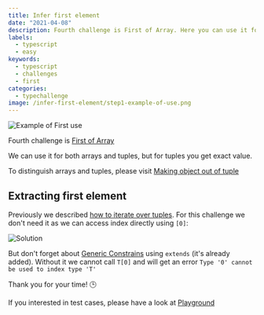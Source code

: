 ```yaml
---
title: Infer first element
date: "2021-04-08"
description: Fourth challenge is First of Array. Here you can use it for tuples and arrays. But for tuples you get exact value.
labels:
  - typescript
  - easy
keywords:
  - typescript
  - challenges
  - first
categories:
  - typechallenge
image: /infer-first-element/step1-example-of-use.png
---
```


![Example of First use](/infer-first-element/step1-example-of-use.png)

Fourth challenge is [First of Array](https://github.com/type-challenges/type-challenges/blob/master/questions/14-easy-first/README.md)

We can use it for both arrays and tuples, but for tuples you get exact value.

To distinguish arrays and tuples, please visit [Making object out of tuple](/2021-04-07-making-object-out-of-tuple/#an-array-or-a-tuple)

## Extracting first element

Previously we described [how to iterate over tuples](/2021-04-07-making-object-out-of-tuple/#iteration-over-tuple). For this challenge we don't need it as we can access index directly using `[0]`:

![Solution](/infer-first-element/step2-solution.png)

But don't forget about [Generic Constrains](https://www.typescriptlang.org/docs/handbook/2/generics.html#generic-constraints) using `extends` (it's already added). Without it we cannot call `T[0]` and will get an error `Type '0' cannot be used to index type 'T'`

Thank you for your time! 🕒

If you interested in test cases, please have a look at [Playground](https://www.typescriptlang.org/play?#code/PQKgUABBCMAsEFoIDECWAnAzgFwgewDMIBBddAQwE9JEE76aAjSkgO2wAs9WXkBXCAAoAAuXYE+ASggBiAKblMLGeTJUaNGVogBFPnJypuGqAEkAtgAcANnPNz2EchADmDuelQBjCAAM0WNgAPAAqAHy+EJzkuNjkANYGTqwkaiy+IZFiACYQ6HLYfOismBCo2ADkpQQYOBBytvbsVVGUlnIAdCYoeOj1AB7kVrbdvmPYmDTYbXJOZNAQALwQANoV5BUANBAVjFs7XhUAulMzc+gATEurAMzbF9vQJ1Cn7RAcCtkLywE4QaroaBhCDAYADdpebByXLYPAQRizdYVV6zD7kbJXH61YIAi7A0HguSQ6FROEIiA3GhjXzdYEANVQcgA7vgUgBxcoACT4jAAXO9sNhLJheaCJl4OB0AFaYDq9FzAOBgEDAMBq0AQAD62p1up1EAAmngihAAMJ4bKzTkeWZ6u3aiAqtXTN6-YIhAZQ1jZUpiSgrI7A5YhFYABhO6pAWvteogIQMuFNiiSMdjTtQVl6uAA3hAAKIARz45Gs2zz-QhuAAvhACOg8OYdsIXXIEBKS7ZWG5MMA+NhUNZMMiwC2IF5k6VlisaOXK0FC8XrEE3UEVncIA8YIHtjcwmFNjOK0TgguS8vsavBNJFsDoBd17nyPycJ4uxAq9uhNfb-e9weoLOx7zkWZ4rgG+4QKwcgAG4eH+h5zqeS5gXw3pyDUUHZJ+qGWhh0J7mAEaRtGqYOvw6CcB4EAAMpQsKJGkY6qqgDQwLURwqizJQxp9JgeDWH2RglPyHCCsKorAOKkoynK6AKnAwBiJgTIeKxEAMsyEB8QJ-bcCKApCiKYqYBK0qyvKiqwMA2mCXpakALK9LMpocdYnbdiJYlGZJJnSeZcnKqqYBAA)
